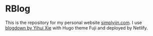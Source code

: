 # RBlog
This is the repository for my personal website [simplyjin.com](https://simplyjin.com/). I use [blogdown by Yihui Xie](https://bookdown.org/yihui/blogdown/) with Hugo theme Fuji and deployed by Netlify.
